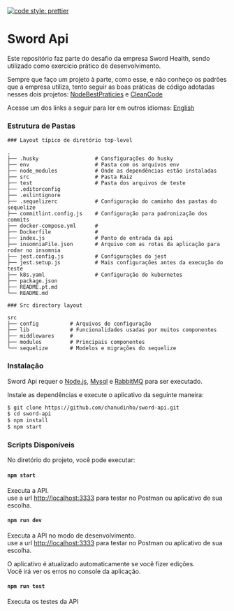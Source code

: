 [![code style: prettier](https://img.shields.io/badge/code_style-prettier-ff69b4.svg?style=flat-square)](https://github.com/prettier/prettier)

# Sword Api

Este repositório faz parte do desafio da empresa Sword Health, sendo utilizado como exercício prático de desenvolvimento.

Sempre que faço um projeto à parte, como esse, e não conheço os padrões que a empresa utiliza, tento seguir as boas práticas de código adotadas nesses dois projetos: [NodeBestPraticies](https://github.com/goldbergyoni/nodebestpractices) e [CleanCode](https://github.com/ryanmcdermott/clean-code-javascript)

Acesse um dos links a seguir para ler em outros idiomas: [English](README.md)

### Estrutura de Pastas
```
### Layout típico de diretório top-level

.
├── .husky                  # Consfigurações do husky
├── env                     # Pasta com os arquivos env
├── node_modules            # Onde as dependências estão instaladas
├── src                     # Pasta Raiz
├── test                    # Pasta dos arquivos de teste
├── .editorconfig
├── .eslintignore
├── .sequelizerc            # Configuração do caminho das pastas do sequelize
├── commitlint.config.js    # Configuração para padronização dos commits
├── docker-compose.yml      #
├── Dockerfile              #
├── index.js                # Ponto de entrada da api
├── insomniaFile.json       # Arquivo com as rotas da aplicação para rodar no insomnia
├── jest.config.js          # Configurações do jest
├── jest.setup.js           # Mais configurações antes da execução do teste
├── k8s.yaml                # Configuração do kubernetes
├── package.json
├── README.pt.md
└── README.md

```

```
### Src directory layout

src
├── config          # Arquivos de configuração
├── lib             # Funcionalidades usadas por muitos componentes
├── middlewares     #
├── modules         # Principais componentes
└── sequelize       # Modelos e migrações do sequelize
```

### Instalação

Sword Api requer o [Node.js](https://nodejs.org/), [Mysql](https://www.mysql.com/) e [RabbitMQ](https://www.rabbitmq.com/) para ser executado.

Instale as dependências e execute o aplicativo da seguinte maneira:

```sh
$ git clone https://github.com/chanudinho/sword-api.git
$ cd sword-api
$ npm install
$ npm start
```

### Scripts Disponíveis

No diretório do projeto, você pode executar:

#### `npm start`

Executa a API.<br>
use a url [http://localhost:3333](http://localhost:3333) para testar no Postman ou aplicativo de sua escolha.

#### `npm run dev`

Executa a API no modo de desenvolvimento.<br>
use a url [http://localhost:3333](http://localhost:3333) para testar no Postman ou aplicativo de sua escolha.

O aplicativo é atualizado automaticamente se você fizer edições.<br>
Você irá ver os erros no console da aplicação.


#### `npm run test`

Executa os testes da API
